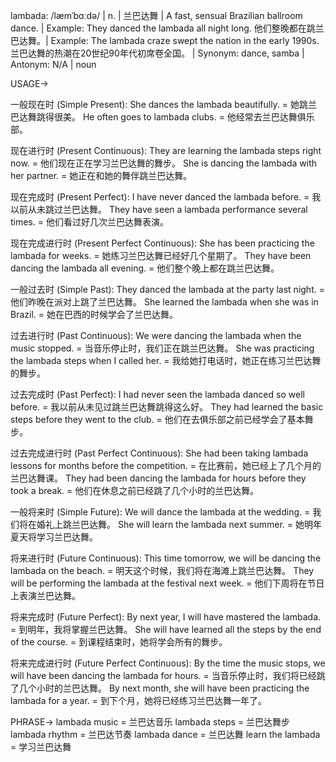 lambada: /læmˈbɑːdə/ | n. | 兰巴达舞 | A fast, sensual Brazilian ballroom dance. |  Example: They danced the lambada all night long. 他们整晚都在跳兰巴达舞。| Example:  The lambada craze swept the nation in the early 1990s.  兰巴达舞的热潮在20世纪90年代初席卷全国。 | Synonym:  dance, samba | Antonym: N/A | noun


USAGE->

一般现在时 (Simple Present):
She dances the lambada beautifully. = 她跳兰巴达舞跳得很美。
He often goes to lambada clubs. = 他经常去兰巴达舞俱乐部。

现在进行时 (Present Continuous):
They are learning the lambada steps right now. = 他们现在正在学习兰巴达舞的舞步。
She is dancing the lambada with her partner. = 她正在和她的舞伴跳兰巴达舞。

现在完成时 (Present Perfect):
I have never danced the lambada before. = 我以前从未跳过兰巴达舞。
They have seen a lambada performance several times. = 他们看过好几次兰巴达舞表演。

现在完成进行时 (Present Perfect Continuous):
She has been practicing the lambada for weeks. = 她练习兰巴达舞已经好几个星期了。
They have been dancing the lambada all evening. = 他们整个晚上都在跳兰巴达舞。

一般过去时 (Simple Past):
They danced the lambada at the party last night. = 他们昨晚在派对上跳了兰巴达舞。
She learned the lambada when she was in Brazil. = 她在巴西的时候学会了兰巴达舞。

过去进行时 (Past Continuous):
We were dancing the lambada when the music stopped. = 当音乐停止时，我们正在跳兰巴达舞。
She was practicing the lambada steps when I called her. = 我给她打电话时，她正在练习兰巴达舞的舞步。


过去完成时 (Past Perfect):
I had never seen the lambada danced so well before. = 我以前从未见过跳兰巴达舞跳得这么好。
They had learned the basic steps before they went to the club. = 他们在去俱乐部之前已经学会了基本舞步。

过去完成进行时 (Past Perfect Continuous):
She had been taking lambada lessons for months before the competition. = 在比赛前，她已经上了几个月的兰巴达舞课。
They had been dancing the lambada for hours before they took a break. = 他们在休息之前已经跳了几个小时的兰巴达舞。


一般将来时 (Simple Future):
We will dance the lambada at the wedding. = 我们将在婚礼上跳兰巴达舞。
She will learn the lambada next summer. = 她明年夏天将学习兰巴达舞。


将来进行时 (Future Continuous):
This time tomorrow, we will be dancing the lambada on the beach. = 明天这个时候，我们将在海滩上跳兰巴达舞。
They will be performing the lambada at the festival next week. = 他们下周将在节日上表演兰巴达舞。

将来完成时 (Future Perfect):
By next year, I will have mastered the lambada. = 到明年，我将掌握兰巴达舞。
She will have learned all the steps by the end of the course. = 到课程结束时，她将学会所有的舞步。

将来完成进行时 (Future Perfect Continuous):
By the time the music stops, we will have been dancing the lambada for hours. = 当音乐停止时，我们将已经跳了几个小时的兰巴达舞。
By next month, she will have been practicing the lambada for a year. = 到下个月，她将已经练习兰巴达舞一年了。


PHRASE->
lambada music = 兰巴达音乐
lambada steps = 兰巴达舞步
lambada rhythm = 兰巴达节奏
lambada dance = 兰巴达舞
learn the lambada = 学习兰巴达舞
